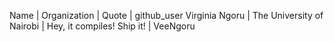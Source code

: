 
Name           | Organization              | Quote                         | github_user
Virginia Ngoru | The University of Nairobi |  Hey, it compiles! Ship it!   | VeeNgoru
